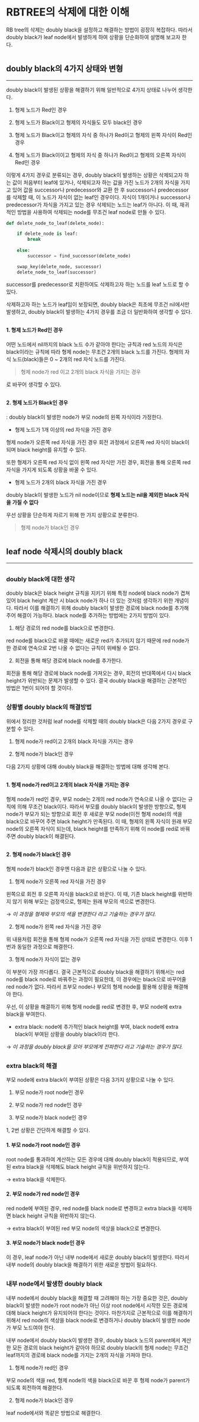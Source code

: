# RBTREE의 삭제에 대한 이해

RB tree의 삭제는 doubly black을 설정하고 해결하는 방법이 굉장히 복잡하다. 따라서 doubly black가 leaf node에서 발생하게 하여 상황을 단순화하여 설명해 보고자 한다.

#
## doubly black의 4가지 상태와 변형
---

doubly black이 발생된 상황을 해결하기 위해 일반적으로 4가지 상태로 나누어 생각한다.

1. 형제 노드가 Red인 경우

2. 형제 노드가 Black이고 형제의 자식들도 모두 black인 경우

3. 형제 노드가 Black이고 형제의 자식 중 하나가 Red이고 형제의 왼쪽 자식이 Red인 경우

4. 형제 노드가 Black이이고 형제의 자식 중 하나가 Red이고 형제의 오른쪽 자식이 Red인 경우

이렇게 4가지 경우로 분류되는 경우, doubly black이 발생하는 상황은 삭제되고자 하는 값이 처음부터 leaf에 있거나, 삭제되고자 하는 값을 가진 노드가 2개의 자식을 가지고 있어 값을 successor나 predecessor와 교환 한 후 successor나 predecessor를 삭제할 때, 이 노드가 자식이 없는 leaf인 경우이다. 자식이 1개이거나 successor나 predecessor가 자식을 가지고 있는 경우 삭제되는 노드는 leaf가 아니다. 이 때, 재귀적인 방법을 사용하여 삭제되는 node를 무조건 leaf node로 만들 수 있다.

```python
def delete_node_to_leaf(delete_node):

    if delete_node is leaf:
        break
    
    else:
        successor = find_successor(delete_node)

    swap_key(delete_node, successor)
    delete_node_to_leaf(successor)
```

successor를 predecessor로 치환하여도 삭제하고자 하는 노드를 leaf 노드로 할 수 있다.

삭제하고자 하는 노드가 leaf임이 보장되면, doubly black은 최초에 무조건 nil에서만 발생하고, doubly black이 발생하는 4가지 경우를 조금 더 일반화하여 생각할 수 있다.

##
#### 1. 형제 노드가 Red인 경우
어떤 노드에서 nil까지의 black 노드 수가 같아야 한다는 규칙과 red 노드의 자식은 black이라는 규칙에 따라 형제 node는 무조건 2개의 black 노드를 가진다. 형제의 자식 노드(black)들은 0 ~ 2개의 red 자식 노드를 가진다.

> 형제 node가 red 이고 2개의 black 자식을 가지는 경우

로 바꾸어 생각할 수 있다.

##
#### 2. 형제 노드가 Black인 경우
: doubly black이 발생한 node가 부모 node의 왼쪽 자식이라 가정한다.

- 형제 노드가 1개 이상의 red 자식을 가진 경우

형제 node가 오른쪽 red 자식을 가진 경우 회전 과정에서 오른쪽 red 자식이 black이 되며 black height를 유지할 수 있다.

또한 형제가 오른쪽 red 자식 없이 왼쪽 red 자식만 가진 경우, 회전을 통해 오른쪽 red 자식을 가지게 되도록 상황을 바꿀 수 있다.

- 형제 노드가 2개의 black 자식을 가진 경우

doubly black이 발생한 노드가 nil node이므로 **형제 노드는 nil을 제외한 black 자식을 가질 수 없다**

우선 상황을 단순하게 자르기 위해 한 가지 상황으로 분류한다.

> 형제 node가 black인 경우


#
## leaf node 삭제시의 doubly black
---

##
### doubly black에 대한 생각

doubly black은 black height 규칙을 지키기 위해 특정 node에 black node가 겹쳐 있어 black height 계산 시 black node가 하나 더 있는 것처럼 생각하기 위한 개념이다. 따라서 이를 해결하기 위해 doubly black이 발생한 경로에 black node를 추가해 주어 해결이 가능하다. black node를 추가하는 방법에는 2가지 방법이 있다.

1. 해당 경로의 red node를 black으로 변경한다.

red node를 black으로 바꿀 때에는 새로운 red가 추가되지 않기 때문에 red node가 한 경로에 연속으로 2번 나올 수 없다는 규칙이 위배될 수 없다.

2. 회전을 통해 해당 경로에 black node를 추가한다.

회전을 통해 해당 경로에 black node를 가져오는 경우, 회전의 반대쪽에서 다시 black height가 위반되는 문제가 발생할 수 있다. 결국 doubly black을 해결하는 근본적인 방법은 1번이 되어야 할 것이다.

##
### 상황별 doubly black의 해결방법

위에서 정리한 것처럼 leaf node를 삭제할 때의 doubly black은 다음 2가지 경우로 구분할 수 있다.

1. 형제 node가 red이고 2개의 black 자식을 가지는 경우

2. 형제 node가 black인 경우

다음 2가지 상황에 대해 doubly black을 해결하는 방법에 대해 생각해 본다.

##
#### 1. 형제 node가 red이고 2개의 black 자식을 가지는 경우
형제 node가 red인 경우, 부모 node는 2개의 red node가 연속으로 나올 수 없다는 규칙에 의해 무조건 black이다. 따라서 부모를 doubly black이 발생한 방향으로, 형제 node가 부모가 되는 방향으로 회전 후 새로운 부모 node(이전 형제 node)의 색을 black으로 바꾸어 주면 black height가 만족된다. 이 때, 형제의 왼쪽 자식이 원래 부모 node의 오른쪽 자식이 되는데, black height를 만족하기 위해 이 node를 red로 바꿔주면 doubly black이 해결된다.

##
#### 2. 형제 node가 black인 경우
형제 node가 black인 경우엔 다음과 같은 상황으로 나눌 수 있다.

1. 형제 node가 오른쪽 red 자식을 가진 경우

왼쪽으로 회전 후 오른쪽 자식을 black으로 바꾼다. 이 때, 기존 black height를 위반하지 않기 위해 부모는 검정색으로, 형제는 원래 부모의 색으로 변경한다.

→ _이 과정을 형제와 부모의 색을 변경한다 라고 기술하는 경우가 많다._

2. 형제 node가 왼쪽 red 자식을 가진 경우

위 내용처럼 회전을 통해 형제 node가 오른쪽 red 자식을 가진 상태로 변경한다. 이후 1번과 동일한 과정으로 해결한다.

3. 형제 node가 자식이 없는 경우

이 부분이 가장 까다롭다. 결국 근본적으로 doubly black을 해결하기 위해서는 red node를 black node로 바꿔주는 과정이 필요한데, 이 경우에는 black으로 바꾸어줄 red node가 없다. 따라서 조부모 node나 부모의 형제 node를 활용해 상황을 해결해야 한다.

우선, 이 상황을 해결하기 위해 형제 node를 red로 변경한 후, 부모 node에 extra black을 부여한다.

- extra black: node에 추가적인 black height를 부여, black node에 extra black이 부여된 상황을 doubly black이라 한다.

→ _이 과정을 doubly black을 모아 부모에게 전파한다 라고 기술하는 경우가 많다._

##
### extra black의 해결

부모 node에 extra black이 부여된 상황은 다음 3가지 상황으로 나눌 수 있다.

1. 부모 node가 root node인 경우

2. 부모 node가 red node인 경우

3. 부모 node가 black node인 경우

1, 2번 상황은 간단하게 해결할 수 있다.

#### 1. 부모 node가 root node인 경우
root node를 통과하여 계산하는 모든 경우에 대해 doubly black이 적용되므로, 부여된 extra black을 삭제해도 black height 규칙을 위반하지 않는다.

→ extra black을 삭제한다.

#### 2. 부모 node가 red node인 경우
red node에 부여된 경우, red node를 black node로 변경하고 extra black을 삭제하면 black height 규칙을 위반하지 않는다.

→ extra black이 부여된 red 부모 node의 색상을 black으로 변경한다.

#### 3. 부모 node가 black node인 경우
이 경우, leaf node가 아닌 내부 node에서 새로운 doubly black이 발생한다. 따라서 내부 node의 doubly black을 해결하기 위한 새로운 방법이 필요하다.

##
### 내부 node에서 발생한 doubly black

내부 node에서 doubly black을 해결할 때 고려해야 하는 가장 중요한 것은, doubly black이 발생한 node가 root node가 아닌 이상 root node에서 시작한 모든 경로에 대해 black height가 유지되어야 한다는 것이다. 마찬가지로 근본적으로 이를 해결하기 위해서 red node의 색상을 black node로 변경하거나 doubly black이 발생한 node가 부모 노드여야 한다.

내부 node에서 doubly black이 발생한 경우, doubly black 노드의 parent에서 계산한 모든 경로의 black height가 같아야 하므로 doubly black의 형제 node는 무조건 leaf까지의 경로에 black node를 가지는 2개의 자식을 가져야 한다.

1. 형제 node가 red인 경우

부모 node의 색을 red, 형제 node의 색을 black으로 바꾼 후 형제 node가 parent가 되도록 회전하여 해결한다.

2. 형제 node가 black인 경우

leaf node에서와 똑같은 방법으로 해결한다.